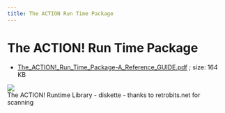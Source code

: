 ```yaml
---
title: The ACTION Run Time Package
---
```

# The ACTION! Run Time Package  
- [The_ACTION!_Run_Time_Package-A_Reference_GUIDE.pdf](attachments/The_ACTION!_Run_Time_Package-A_Reference_GUIDE.pdf) ; size: 164 KB  
  
![](attachments/Action%21-Runtime_Disk.jpg)  
The ACTION! Runtime Library - diskette - thanks to retrobits.net for scanning  
